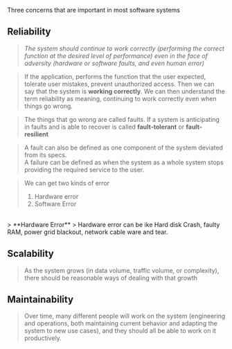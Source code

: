 Three concerns that are important in most software systems
## **Reliability**
> *The system should continue to work correctly (performing the correct function at the desired level of performance)* 
> *even in the face of adversity (hardware or software faults, and even human error)*

> If the application, performs the function that the user expected, tolerate user mistakes, prevent unauthorized access. Then we can say that
> the system is **working correctly**. We can then understand the term reliability as meaning, continuing to work correctly even when things go wrong.

> The things that go wrong are called faults. If a system is anticipating in faults and is able to recover is called **fault-tolerant** or
> **fault-resilient**

> A fault can also be defined as one component of the system deviated from its specs.<br />
> A failure can be defined as when the system as a whole system stops providing the required service to the user.

> We can get two kinds of error<br />
> 1. Hardware error
> 2. Software Error
<br />
> **Hardware Error**
> Hardware error can be ike Hard disk Crash, faulty RAM, power grid blackout, network cable ware and tear.



## **Scalability**
> As the system grows (in data volume, traffic volume, or complexity), there should be reasonable ways of dealing 
> with that growth

## **Maintainability**
> Over time, many different people will work on the system (engineering and operations, both maintaining current 
> behavior and adapting the system to new use cases), and they should all be able to work on it productively.
